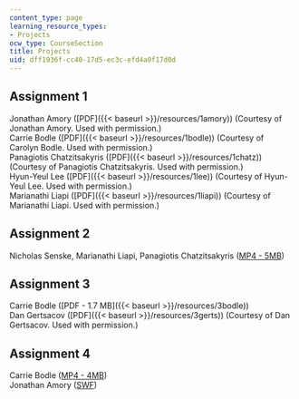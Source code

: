 ```yaml
---
content_type: page
learning_resource_types:
- Projects
ocw_type: CourseSection
title: Projects
uid: dff1936f-cc40-17d5-ec3c-efd4a0f17d0d
---
```


Assignment 1
------------

Jonathan Amory ([PDF]({{< baseurl >}}/resources/1amory)) (Courtesy of Jonathan Amory. Used with permission.)  
Carrie Bodle ([PDF]({{< baseurl >}}/resources/1bodle)) (Courtesy of Carolyn Bodle. Used with permission.)  
Panagiotis Chatzitsakyris ([PDF]({{< baseurl >}}/resources/1chatz)) (Courtesy of Panagiotis Chatzitsakyris. Used with permission.)  
Hyun-Yeul Lee ([PDF]({{< baseurl >}}/resources/1lee)) (Courtesy of Hyun-Yeul Lee. Used with permission.)  
Marianathi Liapi ([PDF]({{< baseurl >}}/resources/1liapi)) (Courtesy of Marianathi Liapi. Used with permission.)

Assignment 2
------------

Nicholas Senske, Marianathi Liapi, Panagiotis Chatzitsakyris ([MP4 - 5MB](https://archive.org/download/MITMAS.845S04/ocw-mas.845-2SLC-220k.mp4))

Assignment 3
------------

Carrie Bodle ([PDF - 1.7 MB]({{< baseurl >}}/resources/3bodle))  
Dan Gertsacov ([PDF]({{< baseurl >}}/resources/3gerts)) (Courtesy of Dan Gertsacov. Used with permission.)

Assignment 4
------------

Carrie Bodle ([MP4 - 4MB](https://archive.org/download/MITMAS.845S04/ocw-mas.845-student-video-project-220k.mp4))  
Jonathan Amory ([SWF](http://www.archive.org/download/MITMAS.845S04/4amory.swf))